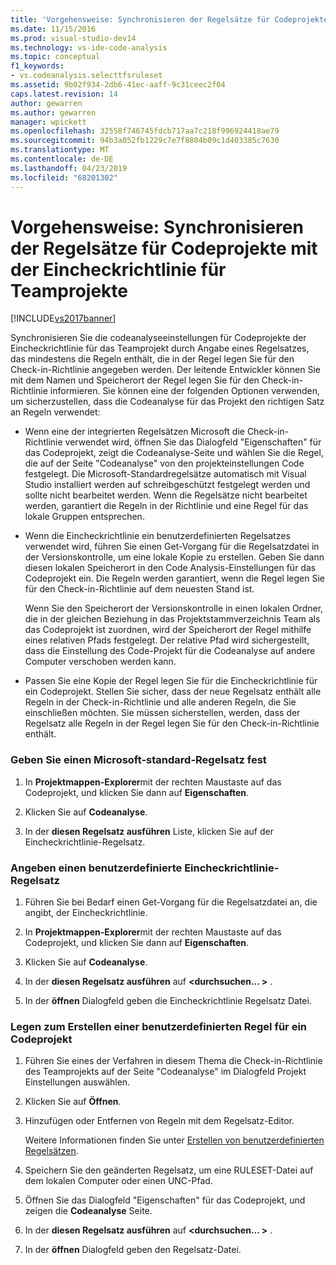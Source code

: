 ```yaml
---
title: 'Vorgehensweise: Synchronisieren der Regelsätze für Codeprojekte mit der Team Project-Eincheckrichtlinie | Microsoft-Dokumentation'
ms.date: 11/15/2016
ms.prod: visual-studio-dev14
ms.technology: vs-ide-code-analysis
ms.topic: conceptual
f1_keywords:
- vs.codeanalysis.selecttfsruleset
ms.assetid: 9b02f934-2db6-41ec-aaff-9c31ceec2f04
caps.latest.revision: 14
author: gewarren
ms.author: gewarren
manager: wpickett
ms.openlocfilehash: 32558f746745fdcb717aa7c218f996924418ae79
ms.sourcegitcommit: 94b3a052fb1229c7e7f8804b09c1d403385c7630
ms.translationtype: MT
ms.contentlocale: de-DE
ms.lasthandoff: 04/23/2019
ms.locfileid: "68201302"
---
```

# <a name="how-to-synchronize-code-project-rule-sets-with-team-project-check-in-policy"></a>Vorgehensweise: Synchronisieren der Regelsätze für Codeprojekte mit der Eincheckrichtlinie für Teamprojekte
[!INCLUDE[vs2017banner](../includes/vs2017banner.md)]

Synchronisieren Sie die codeanalyseeinstellungen für Codeprojekte der Eincheckrichtlinie für das Teamprojekt durch Angabe eines Regelsatzes, das mindestens die Regeln enthält, die in der Regel legen Sie für den Check-in-Richtlinie angegeben werden. Der leitende Entwickler können Sie mit dem Namen und Speicherort der Regel legen Sie für den Check-in-Richtlinie informieren. Sie können eine der folgenden Optionen verwenden, um sicherzustellen, dass die Codeanalyse für das Projekt den richtigen Satz an Regeln verwendet:  
  
- Wenn eine der integrierten Regelsätzen Microsoft die Check-in-Richtlinie verwendet wird, öffnen Sie das Dialogfeld "Eigenschaften" für das Codeprojekt, zeigt die Codeanalyse-Seite und wählen Sie die Regel, die auf der Seite "Codeanalyse" von den projekteinstellungen Code festgelegt. Die Microsoft-Standardregelsätze automatisch mit Visual Studio installiert werden auf schreibgeschützt festgelegt werden und sollte nicht bearbeitet werden. Wenn die Regelsätze nicht bearbeitet werden, garantiert die Regeln in der Richtlinie und eine Regel für das lokale Gruppen entsprechen.  
  
- Wenn die Eincheckrichtlinie ein benutzerdefinierten Regelsatzes verwendet wird, führen Sie einen Get-Vorgang für die Regelsatzdatei in der Versionskontrolle, um eine lokale Kopie zu erstellen. Geben Sie dann diesen lokalen Speicherort in den Code Analysis-Einstellungen für das Codeprojekt ein. Die Regeln werden garantiert, wenn die Regel legen Sie für den Check-in-Richtlinie auf dem neuesten Stand ist.  
  
     Wenn Sie den Speicherort der Versionskontrolle in einen lokalen Ordner, die in der gleichen Beziehung in das Projektstammverzeichnis Team als das Codeprojekt ist zuordnen, wird der Speicherort der Regel mithilfe eines relativen Pfads festgelegt. Der relative Pfad wird sichergestellt, dass die Einstellung des Code-Projekt für die Codeanalyse auf andere Computer verschoben werden kann.  
  
- Passen Sie eine Kopie der Regel legen Sie für die Eincheckrichtlinie für ein Codeprojekt. Stellen Sie sicher, dass der neue Regelsatz enthält alle Regeln in der Check-in-Richtlinie und alle anderen Regeln, die Sie einschließen möchten. Sie müssen sicherstellen, werden, dass der Regelsatz alle Regeln in der Regel legen Sie für den Check-in-Richtlinie enthält.  
  
### <a name="to-specify-a-microsoft-standard-rule-set"></a>Geben Sie einen Microsoft-standard-Regelsatz fest  
  
1. In **Projektmappen-Explorer**mit der rechten Maustaste auf das Codeprojekt, und klicken Sie dann auf **Eigenschaften**.  
  
2. Klicken Sie auf **Codeanalyse**.  
  
3. In der **diesen Regelsatz ausführen** Liste, klicken Sie auf der Eincheckrichtlinie-Regelsatz.  
  
### <a name="to-specify-a-custom-check-in-policy-rule-set"></a>Angeben einen benutzerdefinierte Eincheckrichtlinie-Regelsatz  
  
1. Führen Sie bei Bedarf einen Get-Vorgang für die Regelsatzdatei an, die angibt, der Eincheckrichtlinie.  
  
2. In **Projektmappen-Explorer**mit der rechten Maustaste auf das Codeprojekt, und klicken Sie dann auf **Eigenschaften**.  
  
3. Klicken Sie auf **Codeanalyse**.  
  
4. In der **diesen Regelsatz ausführen** auf  **\<durchsuchen... >** .  
  
5. In der **öffnen** Dialogfeld geben die Eincheckrichtlinie Regelsatz Datei.  
  
### <a name="to-create-a-custom-rule-set-for-a-code-project"></a>Legen zum Erstellen einer benutzerdefinierten Regel für ein Codeprojekt  
  
1. Führen Sie eines der Verfahren in diesem Thema die Check-in-Richtlinie des Teamprojekts auf der Seite "Codeanalyse" im Dialogfeld Projekt Einstellungen auswählen.  
  
2. Klicken Sie auf **Öffnen**.  
  
3. Hinzufügen oder Entfernen von Regeln mit dem Regelsatz-Editor.  
  
     Weitere Informationen finden Sie unter [Erstellen von benutzerdefinierten Regelsätzen](../code-quality/creating-custom-code-analysis-rule-sets.md).  
  
4. Speichern Sie den geänderten Regelsatz, um eine RULESET-Datei auf dem lokalen Computer oder einen UNC-Pfad.  
  
5. Öffnen Sie das Dialogfeld "Eigenschaften" für das Codeprojekt, und zeigen die **Codeanalyse** Seite.  
  
6. In der **diesen Regelsatz ausführen** auf  **\<durchsuchen... >** .  
  
7. In der **öffnen** Dialogfeld geben den Regelsatz-Datei.
